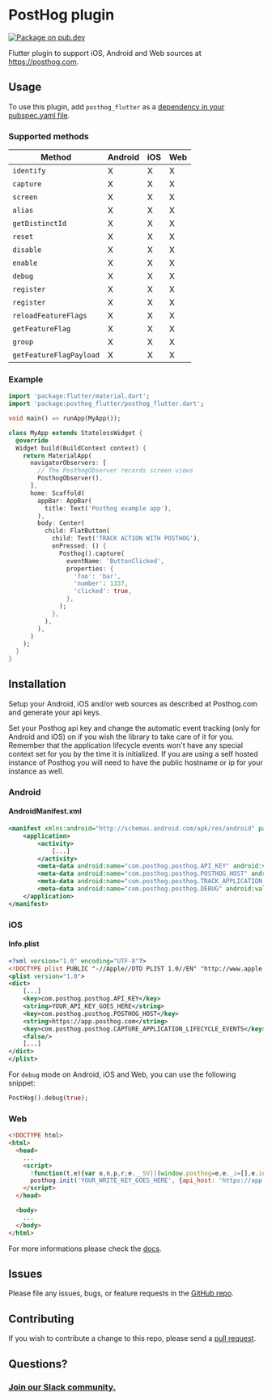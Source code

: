 # PostHog plugin

[![Package on pub.dev][pubdev_badge]][pubdev_link]

Flutter plugin to support iOS, Android and Web sources at https://posthog.com.

## Usage

To use this plugin, add `posthog_flutter` as a [dependency in your pubspec.yaml file](https://pub.dev/packages/posthog_flutter/install).

### Supported methods

| Method                    | Android | iOS | Web |
| ------------------------- | ------- | --- | --- |
| `identify`                | X       | X   | X   |
| `capture`                 | X       | X   | X   |
| `screen`                  | X       | X   | X   |
| `alias`                   | X       | X   | X   |
| `getDistinctId`           | X       | X   | X   |
| `reset`                   | X       | X   | X   |
| `disable`                 | X       | X   | X   |
| `enable`                  | X       | X   | X   |
| `debug`                   | X       | X   | X   |
| `register`                | X       | X   | X   |
| `register`                | X       | X   | X   |
| `reloadFeatureFlags`      | X       | X   | X   |
| `getFeatureFlag`          | X       | X   | X   |
| `group`                   | X       | X   | X   |
| `getFeatureFlagPayload`   | X       | X   | X   |

### Example

```dart
import 'package:flutter/material.dart';
import 'package:posthog_flutter/posthog_flutter.dart';

void main() => runApp(MyApp());

class MyApp extends StatelessWidget {
  @override
  Widget build(BuildContext context) {
    return MaterialApp(
      navigatorObservers: [
        // The PosthogObserver records screen views
        PosthogObserver(),
      ],
      home: Scaffold(
        appBar: AppBar(
          title: Text('Posthog example app'),
        ),
        body: Center(
          child: FlatButton(
            child: Text('TRACK ACTION WITH POSTHOG'),
            onPressed: () {
              Posthog().capture(
                eventName: 'ButtonClicked',
                properties: {
                  'foo': 'bar',
                  'number': 1337,
                  'clicked': true,
                },
              );
            },
          ),
        ),
      )
    );
  }
}
```

## Installation

Setup your Android, iOS and/or web sources as described at Posthog.com and generate your api keys.

Set your Posthog api key and change the automatic event tracking (only for Android and iOS) on if you wish the library to take care of it for you.
Remember that the application lifecycle events won't have any special context set for you by the time it is initialized. If you are using a self hosted instance of Posthog you will need to have the public hostname or ip for your instance as well.

### Android

#### AndroidManifest.xml

```xml
<manifest xmlns:android="http://schemas.android.com/apk/res/android" package="com.example.posthog_flutter_example">
    <application>
        <activity>
            [...]
        </activity>
        <meta-data android:name="com.posthog.posthog.API_KEY" android:value="YOUR_API_KEY_GOES_HERE" />
        <meta-data android:name="com.posthog.posthog.POSTHOG_HOST" android:value="https://app.posthog.com" />
        <meta-data android:name="com.posthog.posthog.TRACK_APPLICATION_LIFECYCLE_EVENTS" android:value="false" />
        <meta-data android:name="com.posthog.posthog.DEBUG" android:value="false" />
    </application>
</manifest>
```

### iOS

#### Info.plist

```xml
<?xml version="1.0" encoding="UTF-8"?>
<!DOCTYPE plist PUBLIC "-//Apple//DTD PLIST 1.0//EN" "http://www.apple.com/DTDs/PropertyList-1.0.dtd">
<plist version="1.0">
<dict>
	[...]
	<key>com.posthog.posthog.API_KEY</key>
	<string>YOUR_API_KEY_GOES_HERE</string>
	<key>com.posthog.posthog.POSTHOG_HOST</key>
	<string>https://app.posthog.com</string>
	<key>com.posthog.posthog.CAPTURE_APPLICATION_LIFECYCLE_EVENTS</key>
	<false/>
	[...]
</dict>
</plist>
```

For `debug` mode on Android, iOS and Web, you can use the following snippet:

```dart
PostHog().debug(true);
```

### Web

```html
<!DOCTYPE html>
<html>
  <head>
    ...
    <script>
      !function(t,e){var o,n,p,r;e.__SV||(window.posthog=e,e._i=[],e.init=function(i,s,a){function g(t,e){var o=e.split(".");2==o.length&&(t=t[o[0]],e=o[1]),t[e]=function(){t.push([e].concat(Array.prototype.slice.call(arguments,0)))}}(p=t.createElement("script")).type="text/javascript",p.async=!0,p.src=s.api_host+"/static/array.js",(r=t.getElementsByTagName("script")[0]).parentNode.insertBefore(p,r);var u=e;for(void 0!==a?u=e[a]=[]:a="posthog",u.people=u.people||[],u.toString=function(t){var e="posthog";return"posthog"!==a&&(e+="."+a),t||(e+=" (stub)"),e},u.people.toString=function(){return u.toString(1)+".people (stub)"},o="capture identify alias people.set people.set_once set_config register register_once unregister opt_out_capturing has_opted_out_capturing opt_in_capturing reset isFeatureEnabled onFeatureFlags getFeatureFlag getFeatureFlagPayload reloadFeatureFlags group updateEarlyAccessFeatureEnrollment getEarlyAccessFeatures getActiveMatchingSurveys getSurveys".split(" "),n=0;n<o.length;n++)g(u,o[n]);e._i.push([i,s,a])},e.__SV=1)}(document,window.posthog||[]);
      posthog.init('YOUR_WRITE_KEY_GOES_HERE', {api_host: 'https://app.posthog.com'})
    </script>
  </head>

  <body>
    ...
  </body>
</html>
```

For more informations please check the [docs](https://posthog.com/docs/libraries/js).

## Issues

Please file any issues, bugs, or feature requests in the [GitHub repo](https://github.com/posthog/posthog-flutter/issues/new).

## Contributing

If you wish to contribute a change to this repo, please send a [pull request](https://github.com/posthog/posthog-flutter/pulls).

## Questions?

### [Join our Slack community.](https://join.slack.com/t/posthogusers/shared_invite/enQtOTY0MzU5NjAwMDY3LTc2MWQ0OTZlNjhkODk3ZDI3NDVjMDE1YjgxY2I4ZjI4MzJhZmVmNjJkN2NmMGJmMzc2N2U3Yjc3ZjI5NGFlZDQ)

[pubdev_badge]: https://img.shields.io/pub/v/posthog_flutter
[pubdev_link]: https://pub.dev/packages/posthog_flutter
